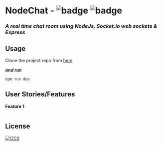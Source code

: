 # NodeChat  -  ![badge](https://img.shields.io/badge/Made--By-Sonny-red) ![badge](https://img.shields.io/badge/Made--Using-JavaScript-brightgreen)

### ****A  real time chat room* using NodeJs, Socket.io web sockets & Express*** 

## Usage

Clone the project repo from [here](https://github.com/sonny-maan/NodeChat)

***and run***

```
npm run dev
```


## User Stories/Features
**Feature 1**
```

```


## License
[![CC0](https://licensebuttons.net/p/zero/1.0/88x31.png)](https://creativecommons.org/publicdomain/zero/1.0/)
